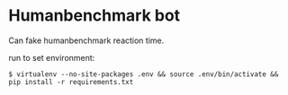 # Humanbenchmark bot
Can fake humanbenchmark reaction time.

run to set environment: 

    $ virtualenv --no-site-packages .env && source .env/bin/activate && pip install -r requirements.txt